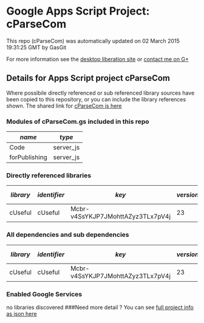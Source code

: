 # Google Apps Script Project: cParseCom
This repo (cParseCom) was automatically updated on 02 March 2015 19:31:25 GMT by GasGit

For more information see the [desktop liberation site](http://ramblings.mcpher.com/Home/excelquirks/drivesdk/gettinggithubready "desktop liberation") or [contact me on G+](https://plus.google.com/+BruceMcpherson "Bruce McPherson - GDE")
## Details for Apps Script project cParseCom
Where possibile directly referenced or sub referenced library sources have been copied to this repository, or you can include the library references shown. 
The shared link for [cParseCom is here](https://script.google.com/d/17Og7-oAPxubIB38lXSniOMcMWkH9I9FxOaLIeIeAACg__QaVxld-UHIb/edit?usp=sharing "open in the GAS IDE")

### Modules of cParseCom.gs included in this repo
*name*|*type*
--- | --- 
Code| server_js
forPublishing| server_js
### Directly referenced libraries
*library*|*identifier*|*key*|*version*|*dev mode*|*source*|
--- | --- | --- | --- | --- | --- 
cUseful| cUseful|Mcbr-v4SsYKJP7JMohttAZyz3TLx7pV4j|23|no|[here](libraries/cUseful "library source")
### All dependencies and sub dependencies
*library*|*identifier*|*key*|*version*|*dev mode*|*source*|
--- | --- | --- | --- | --- | --- 
cUseful| cUseful|Mcbr-v4SsYKJP7JMohttAZyz3TLx7pV4j|23|no|[here](libraries/cUseful "library source")
### Enabled Google Services
no libraries discovered
###Need more detail ?
You can see [full project info as json here](info.json)
